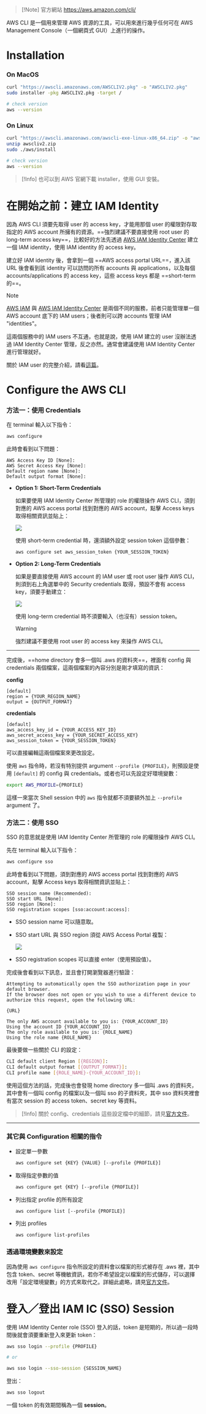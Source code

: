 >[!Note] 官方網站
><https://aws.amazon.com/cli/>

AWS CLI 是一個用來管理 AWS 資源的工具，可以用來進行幾乎任何可在 AWS Management Console（一個網頁式 GUI）上進行的操作。

# Installation

### On MacOS

```bash
curl "https://awscli.amazonaws.com/AWSCLIV2.pkg" -o "AWSCLIV2.pkg"
sudo installer -pkg AWSCLIV2.pkg -target /

# check version
aws --version
```

### On Linux

```bash
curl "https://awscli.amazonaws.com/awscli-exe-linux-x86_64.zip" -o "awscliv2.zip"
unzip awscliv2.zip
sudo ./aws/install

# check version
aws --version
```

>[!Info]
>也可以到 AWS 官網下載 installer，使用 GUI 安裝。

# 在開始之前：建立 IAM Identity

因為 AWS CLI 須要先取得 user 的 access key，才能用那個 user 的權限對存取指定的 AWS account 所擁有的資源。==強烈建議不要直接使用 root user 的 long-term access key==，比較好的方法先透過 [AWS IAM Identity Center](https://aws.amazon.com/iam/identity-center/) 建立一個 IAM identity，使用 IAM identity 的 access key。

建立好 IAM identity 後，會拿到一個 ==AWS access portal URL==，進入該 URL 後會看到該 identity 可以訪問的所有 accounts 與 applications，以及每個 accounts/applications 的 access key，這些 access keys 都是 ==short-term 的==。

>[!Note]
>[AWS IAM](https://aws.amazon.com/iam/) 與 [AWS IAM Identity Center](https://aws.amazon.com/iam/identity-center/) 是兩個不同的服務，前者只能管理單一個 AWS account 底下的 IAM users；後者則可以跨 accounts 管理 IAM "identities"。
>
>這兩個服務中的 IAM users 不互通，也就是說，使用 IAM 建立的 user 沒辦法透過 IAM Identity Center 管理，反之亦然。通常會建議使用 IAM Identity Center 進行管理就好。
>
>關於 IAM user 的完整介紹，請看[這篇](</Services/AWS/帳號、使用者與權限管理.canvas>)。

# Configure the AWS CLI

### 方法一：使用 Credentials

在 terminal 輸入以下指令：

```bash
aws configure
```

此時會看到以下問題：

```plaintext
AWS Access Key ID [None]:
AWS Secret Access Key [None]:
Default region name [None]:
Default output format [None]:
```

- **Option 1: Short-Term Credentials**

    如果要使用 IAM Identity Center 所管理的 role 的權限操作 AWS CLI，須到對應的 AWS access portal 找到對應的 AWS account，點擊 Access keys 取得相關資訊並貼上：

    ![](<https://raw.githubusercontent.com/bingyangchen/KM-software/master/img/aws-access-portal.png>)

    使用 short-term credential 時，還須額外設定 session token 這個參數：

    ```bash
    aws configure set aws_session_token {YOUR_SESSION_TOKEN}
    ```

- **Option 2: Long-Term Credentials**

    如果是要直接使用 AWS account 的 IAM user 或 root user 操作 AWS CLI，則須到右上角選單中的 Security credentials 取得，預設不會有 access key，須要手動建立：

    ![](<https://raw.githubusercontent.com/bingyangchen/KM-software/master/img/aws-security-credentials.png>)

    使用 long-term credential 時不須要輸入（也沒有）session token。

    >[!Warning]
    >強烈建議不要使用 root user 的 access key 來操作 AWS CLI。

---

完成後，==home directory 會多一個叫 .aws 的資料夾==，裡面有 config 與 credentials 兩個檔案，這兩個檔案的內容分別是剛才填寫的資訊：

**config**

```plaintext
[default]
region = {YOUR_REGION_NAME}
output = {OUTPUT_FORMAT}
```

**credentials**

```plaintext
[default]
aws_access_key_id = {YOUR_ACCESS_KEY_ID}
aws_secret_access_key = {YOUR_SECRET_ACCESS_KEY}
aws_session_token = {YOUR_SESSION_TOKEN}
```

可以直接編輯這兩個檔案來更改設定。

使用 `aws` 指令時，若沒有特別提供 argument `--profile {PROFILE}`，則預設是使用 `[default]` 的 config 與 credentials。或者也可以先設定好環境變數：

```bash
export AWS_PROFILE={PROFILE}
```

這樣一來當次 Shell session 中的 `aws` 指令就都不須要額外加上 `--profile` argument 了。

### 方法二：使用 SSO

SSO 的意思就是使用 IAM Identity Center 所管理的 role 的權限操作 AWS CLI。

先在 terminal 輸入以下指令：

```bash
aws configure sso
```

此時會看到以下問題，須到對應的 AWS access portal 找到對應的 AWS account，點擊 Access keys 取得相關資訊並貼上：

```plaintext
SSO session name (Recommended):
SSO start URL [None]:
SSO region [None]:
SSO registration scopes [sso:account:access]:
```

- SSO session name 可以隨意取。
- SSO start URL 與 SSO region 須從 AWS Access Portal 複製：

    ![](<https://raw.githubusercontent.com/bingyangchen/KM-software/master/img/aws-access-portal.png>)

- SSO registration scopes 可以直接 enter（使用預設值）。

完成後會看到以下訊息，並且會打開瀏覽器進行驗證：

```plaintext
Attempting to automatically open the SSO authorization page in your default browser.
If the browser does not open or you wish to use a different device to authorize this request, open the following URL:

{URL}

The only AWS account available to you is: {YOUR_ACCOUNT_ID}
Using the account ID {YOUR_ACCOUNT_ID}
The only role available to you is: {ROLE_NAME}
Using the role name {ROLE_NAME}
```

最後要做一些關於 CLI 的設定：

```bash
CLI default client Region [{REGION}]:
CLI default output format [{OUTPUT_FORMAT}]:
CLI profile name [{ROLE_NAME}-{YOUR_ACCOUNT_ID}]:
```

使用這個方法的話，完成後也會發現 home directory 多一個叫 .aws 的資料夾，其中會有一個叫 config 的檔案以及一個叫 sso 的子資料夾，其中 sso 資料夾裡會有當次 session 的 access token、secret key 等資料。

>[!Info]
>關於 config、credentials 這些設定檔中的細節，請見[官方文件](https://docs.aws.amazon.com/cli/latest/userguide/cli-configure-files.html#cli-configure-files-format)。

---

### 其它與 Configuration 相關的指令

- 設定單一參數

    ```bash
    aws configure set {KEY} {VALUE} [--profile {PROFILE}]
    ```

- 取得指定參數的值

    ```bash
    aws configure get {KEY} [--profile {PROFILE}]
    ```

- 列出指定 profile 的所有設定

    ```bash
    aws configure list [--profile {PROFILE}]
    ```

- 列出 profiles

    ```bash
    aws configure list-profiles
    ```

### 透過環境變數來設定

因為使用 `aws configure` 指令所設定的資料會以檔案的形式被存在 .aws 裡，其中包含 token、secret 等機敏資訊，若你不希望設定以檔案的形式儲存，可以選擇改用「設定環境變數」的方式來取代之。詳細此處略，請見[官方文件](https://docs.aws.amazon.com/cli/latest/userguide/cli-configure-envvars.html)。

# 登入／登出 IAM IC (SSO) Session

使用 IAM Identity Center role (SSO) 登入的話，token 是短期的，所以過一段時間後就會須要重新登入來更新 token：

```bash
aws sso login --profile {PROFILE}

# or

aws sso login --sso-session {SESSION_NAME}
```

登出：

```bash
aws sso logout
```

一個 token 的有效期間稱為一個 **session**。
